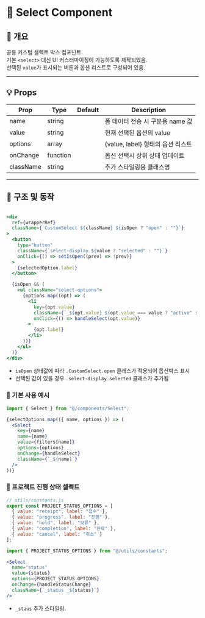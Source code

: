 # 🧩 Select Component

## 📖 개요
공용 커스텀 셀렉트 박스 컴포넌트.\
기본 `<select>`  대신 UI 커스터마이징이 가능하도록 제작되었음.\
선택된 `value`가 표시되는 버튼과 옵션 리스트로 구성되어 있음.

---

## 💡 Props

| Prop | Type | Default | Description | 
|------|------|----------|-------------| 
| name | string |  | 폼 데이터 전송 시 구분용 name 값 | 
| value | string |  | 현재 선택된 옵션의 value | 
| options | array |  | {value, label} 형태의 옵션 리스트 | 
| onChange | function |  | 옵션 선택시 상위 상태 업데이트 | 
| className | string |  | 추가 스타일링용 클래스명 |

---

## 🧰 구조 및 동작

```jsx

<div
  ref={wrapperRef}
  className={`CustomSelect ${className} ${isOpen ? "open" : ""}`}
>
  <button
    type="button"
    className={`select-display ${value ? "selected" : ""}`}
    onClick={() => setIsOpen((prev) => !prev)}
  >
    {selectedOption.label}
  </button>

  {isOpen && (
    <ul className="select-options">
      {options.map((opt) => (
        <li
          key={opt.value}
          className={`_${opt.value} ${opt.value === value ? "active" : ""}`}
          onClick={() => handleSelect(opt.value)}
        >
          {opt.label}
        </li>
      ))}
    </ul>
  )}
</div>
```

-   `isOpen` 상태값에 따라 `.CustomSelect.open` 클래스가 적용되어
    옵션박스 표시
-   선택된 값이 있을 경우 `.select-display.selected` 클래스가 추가됨

### 🧰 기본 사용 예시

``` jsx
import { Select } from "@/components/Select";

{selectOptions.map(({ name, options }) => (
  <Select
    key={name}
    name={name}
    value={filters[name]}
    options={options}
    onChange={handleSelect}
    className={`_${name}`}
  />
))}
```

### 🧰 프로젝트 진행 상태 셀렉트

``` js
// utils/constants.js
export const PROJECT_STATUS_OPTIONS = [
  { value: "receipt", label: "접수" },
  { value: "progress", label: "진행" },
  { value: "hold", label: "보류" },
  { value: "completion", label: "완료" },
  { value: "cancel", label: "취소" }
];
```

``` jsx
import { PROJECT_STATUS_OPTIONS } from "@/utils/constants";

<Select 
  name="status"
  value={status}
  options={PROJECT_STATUS_OPTIONS}
  onChange={handleStatusChange}
  className={`_status _${status}`}
/>
```
-   `_staus` 추가 스타일링. 


